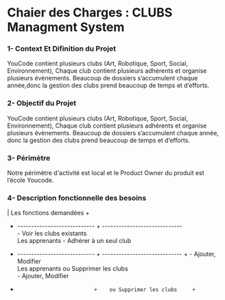 # Chaier des Charges : CLUBS Managment System


### 1- Context Et Difinition du Projet

YouCode contient plusieurs clubs (Art, Robotique, Sport, Social, Environnement),
Chaque club contient plusieurs adhérents et organise plusieurs évènements.
Beaucoup de dossiers s’accumulent chaque année,donc la gestion des clubs prend beaucoup de temps et d’efforts.

### 2- Objectif du Projet

YouCode contient plusieurs clubs (Art, Robotique, Sport, Social, Environnement),
Chaque club contient plusieurs adhérents et organise plusieurs évènements. Beaucoup de dossiers s’accumulent chaque année,
donc la gestion des clubs prend beaucoup de temps et d’efforts.

### 3- Périmètre 

Notre périmètre d'activité est local et le Product Owner du produit est l’école Youcode.

### 4- Description fonctionnelle des besoins


|                   Les fonctions demandées                    +
+ ---------------------------- + -----------------------------  
                                 -	Voir les clubs existants    
        Les apprenants           -	Adhérer à un seul club     
                                                               
+ ---------------------------- + ----------------------------- +
                                  -	Ajouter, Modifier           
        Les apprenants               ou Supprimer les clubs     
                                  -	Ajouter, Modifier           
+                              +    ou Supprimer les clubs     +
